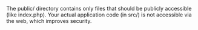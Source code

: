The public/ directory contains only files that should be publicly accessible (like index.php). Your actual application code (in src/) is not accessible via the web, which improves security.